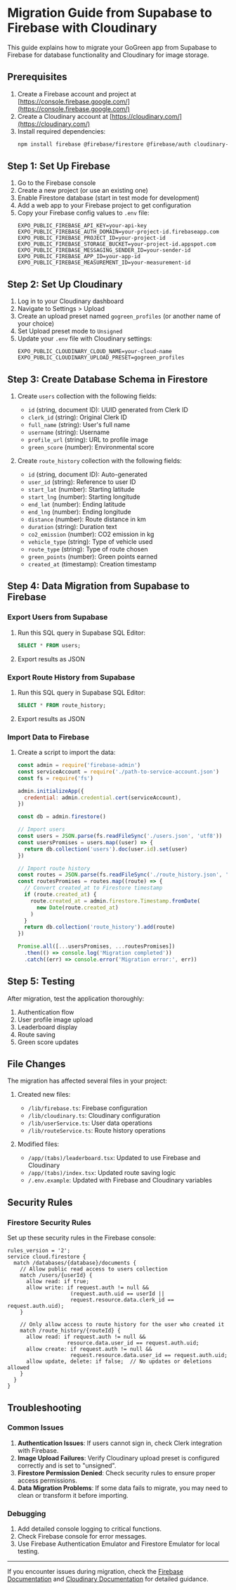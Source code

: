 # Migration Guide from Supabase to Firebase with Cloudinary

This guide explains how to migrate your GoGreen app from Supabase to Firebase for database functionality and Cloudinary for image storage.

## Prerequisites

1. Create a Firebase account and project at [https://console.firebase.google.com/](https://console.firebase.google.com/)
2. Create a Cloudinary account at [https://cloudinary.com/](https://cloudinary.com/)
3. Install required dependencies:
   ```bash
   npm install firebase @firebase/firestore @firebase/auth cloudinary-react-native
   ```

## Step 1: Set Up Firebase

1. Go to the Firebase console
2. Create a new project (or use an existing one)
3. Enable Firestore database (start in test mode for development)
4. Add a web app to your Firebase project to get configuration
5. Copy your Firebase config values to `.env` file:
   ```
   EXPO_PUBLIC_FIREBASE_API_KEY=your-api-key
   EXPO_PUBLIC_FIREBASE_AUTH_DOMAIN=your-project-id.firebaseapp.com
   EXPO_PUBLIC_FIREBASE_PROJECT_ID=your-project-id
   EXPO_PUBLIC_FIREBASE_STORAGE_BUCKET=your-project-id.appspot.com
   EXPO_PUBLIC_FIREBASE_MESSAGING_SENDER_ID=your-sender-id
   EXPO_PUBLIC_FIREBASE_APP_ID=your-app-id
   EXPO_PUBLIC_FIREBASE_MEASUREMENT_ID=your-measurement-id
   ```

## Step 2: Set Up Cloudinary

1. Log in to your Cloudinary dashboard
2. Navigate to Settings > Upload
3. Create an upload preset named `gogreen_profiles` (or another name of your choice)
4. Set Upload preset mode to `Unsigned`
5. Update your `.env` file with Cloudinary settings:
   ```
   EXPO_PUBLIC_CLOUDINARY_CLOUD_NAME=your-cloud-name
   EXPO_PUBLIC_CLOUDINARY_UPLOAD_PRESET=gogreen_profiles
   ```

## Step 3: Create Database Schema in Firestore

1. Create `users` collection with the following fields:

   - `id` (string, document ID): UUID generated from Clerk ID
   - `clerk_id` (string): Original Clerk ID
   - `full_name` (string): User's full name
   - `username` (string): Username
   - `profile_url` (string): URL to profile image
   - `green_score` (number): Environmental score

2. Create `route_history` collection with the following fields:
   - `id` (string, document ID): Auto-generated
   - `user_id` (string): Reference to user ID
   - `start_lat` (number): Starting latitude
   - `start_lng` (number): Starting longitude
   - `end_lat` (number): Ending latitude
   - `end_lng` (number): Ending longitude
   - `distance` (number): Route distance in km
   - `duration` (string): Duration text
   - `co2_emission` (number): CO2 emission in kg
   - `vehicle_type` (string): Type of vehicle used
   - `route_type` (string): Type of route chosen
   - `green_points` (number): Green points earned
   - `created_at` (timestamp): Creation timestamp

## Step 4: Data Migration from Supabase to Firebase

### Export Users from Supabase

1. Run this SQL query in Supabase SQL Editor:
   ```sql
   SELECT * FROM users;
   ```
2. Export results as JSON

### Export Route History from Supabase

1. Run this SQL query in Supabase SQL Editor:
   ```sql
   SELECT * FROM route_history;
   ```
2. Export results as JSON

### Import Data to Firebase

1. Create a script to import the data:

   ```javascript
   const admin = require('firebase-admin')
   const serviceAccount = require('./path-to-service-account.json')
   const fs = require('fs')

   admin.initializeApp({
     credential: admin.credential.cert(serviceAccount),
   })

   const db = admin.firestore()

   // Import users
   const users = JSON.parse(fs.readFileSync('./users.json', 'utf8'))
   const usersPromises = users.map((user) => {
     return db.collection('users').doc(user.id).set(user)
   })

   // Import route history
   const routes = JSON.parse(fs.readFileSync('./route_history.json', 'utf8'))
   const routesPromises = routes.map((route) => {
     // Convert created_at to Firestore timestamp
     if (route.created_at) {
       route.created_at = admin.firestore.Timestamp.fromDate(
         new Date(route.created_at)
       )
     }
     return db.collection('route_history').add(route)
   })

   Promise.all([...usersPromises, ...routesPromises])
     .then(() => console.log('Migration completed'))
     .catch((err) => console.error('Migration error:', err))
   ```

## Step 5: Testing

After migration, test the application thoroughly:

1. Authentication flow
2. User profile image upload
3. Leaderboard display
4. Route saving
5. Green score updates

## File Changes

The migration has affected several files in your project:

1. Created new files:

   - `/lib/firebase.ts`: Firebase configuration
   - `/lib/cloudinary.ts`: Cloudinary configuration
   - `/lib/userService.ts`: User data operations
   - `/lib/routeService.ts`: Route history operations

2. Modified files:
   - `/app/(tabs)/leaderboard.tsx`: Updated to use Firebase and Cloudinary
   - `/app/(tabs)/index.tsx`: Updated route saving logic
   - `/.env.example`: Updated with Firebase and Cloudinary variables

## Security Rules

### Firestore Security Rules

Set up these security rules in the Firebase console:

```
rules_version = '2';
service cloud.firestore {
  match /databases/{database}/documents {
    // Allow public read access to users collection
    match /users/{userId} {
      allow read: if true;
      allow write: if request.auth != null &&
                    (request.auth.uid == userId ||
                    request.resource.data.clerk_id == request.auth.uid);
    }

    // Only allow access to route history for the user who created it
    match /route_history/{routeId} {
      allow read: if request.auth != null &&
                   resource.data.user_id == request.auth.uid;
      allow create: if request.auth != null &&
                    request.resource.data.user_id == request.auth.uid;
      allow update, delete: if false;  // No updates or deletions allowed
    }
  }
}
```

## Troubleshooting

### Common Issues

1. **Authentication Issues**: If users cannot sign in, check Clerk integration with Firebase.
2. **Image Upload Failures**: Verify Cloudinary upload preset is configured correctly and is set to "unsigned".
3. **Firestore Permission Denied**: Check security rules to ensure proper access permissions.
4. **Data Migration Problems**: If some data fails to migrate, you may need to clean or transform it before importing.

### Debugging

1. Add detailed console logging to critical functions.
2. Check Firebase console for error messages.
3. Use Firebase Authentication Emulator and Firestore Emulator for local testing.

---

If you encounter issues during migration, check the [Firebase Documentation](https://firebase.google.com/docs) and [Cloudinary Documentation](https://cloudinary.com/documentation) for detailed guidance.
